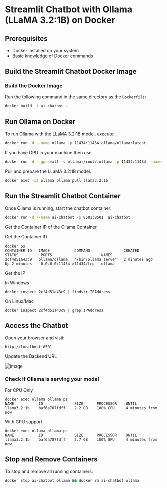 # Streamlit Chatbot with Ollama (LLaMA 3.2:1B) on Docker


## Prerequisites

- Docker installed on your system
- Basic knowledge of Docker commands

## Build the Streamlit Chatbot Docker Image

### Build the Docker Image

Run the following command in the same directory as the `Dockerfile`:

```sh
docker build -t ai-chatbot .
```

## Run Ollama on Docker

To run Ollama with the LLaMA 3.2:1B model, execute:

```sh
docker run -d --name ollama -p 11434:11434 ollama/ollama:latest
```
If you have GPU in your machine then use

```sh
docker run -d --gpus=all -v ollama:/root/.ollama -p 11434:11434 --name ollama ollama/ollama
```

Pull and prepare the LLaMA 3.2:1B model:

```sh
docker exec -it ollama ollama pull llama3.2:1b
```

## Run the Streamlit Chatbot Container

Once Ollama is running, start the chatbot container:

```sh
docker run -d --name ai-chatbot -p 8501:8501  ai-chatbot
```

Get the Container IP of the Ollama Container

Get the Container ID
```
docker ps
CONTAINER ID   IMAGE           COMMAND               CREATED          STATUS          PORTS                      NAMES
2cf4d51a43c9   ollama/ollama   "/bin/ollama serve"   2 minutes ago    Up 2 minutes    0.0.0.0:11434->11434/tcp   ollama
```
Get the IP 

In Windows 
```
docker inspect 2cf4d51a43c9 | findstr IPAddress
```
On Linux/Mac
```
docker inspect 2cf4d51a43c9 | grep IPAddress
```

## Access the Chatbot

Open your browser and visit:

```
http://localhost:8501
```
Update the Backend URL

![image](https://github.com/user-attachments/assets/8e8b9004-a072-47be-b9c5-f314eda6ef8a)


### Check if Ollama is serving your model

For CPU Only 
```
docker exec ollama ollama ps
NAME           ID              SIZE      PROCESSOR    UNTIL
llama3.2:1b    baf6a787fdff    2.2 GB    100% CPU     4 minutes from now
```
With GPU support

```
docker exec ollama ollama ps
NAME           ID              SIZE      PROCESSOR    UNTIL
llama3.2:1b    baf6a787fdff    2.7 GB    100% GPU     4 minutes from now
```

## Stop and Remove Containers

To stop and remove all running containers:

```sh
docker stop ai-chatbot ollama && docker rm ai-chatbot ollama
```


